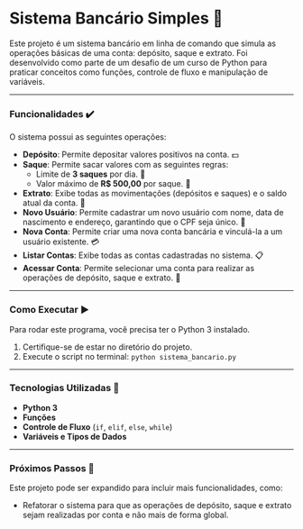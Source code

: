 # Sistema Bancário Simples 🏦

Este projeto é um sistema bancário em linha de comando que simula as operações básicas de uma conta: depósito, saque e extrato. Foi desenvolvido como parte de um desafio de um curso de Python para praticar conceitos como funções, controle de fluxo e manipulação de variáveis.

---

### Funcionalidades ✔️

O sistema possui as seguintes operações:

* **Depósito**: Permite depositar valores positivos na conta. 💵
* **Saque**: Permite sacar valores com as seguintes regras:
    * Limite de **3 saques** por dia. 🔄
    * Valor máximo de **R$ 500,00** por saque. 💸
* **Extrato**: Exibe todas as movimentações (depósitos e saques) e o saldo atual da conta. 📜
* **Novo Usuário**: Permite cadastrar um novo usuário com nome, data de nascimento e endereço, garantindo que o CPF seja único. 👥
* **Nova Conta**: Permite criar uma nova conta bancária e vinculá-la a um usuário existente. 💳
* **Listar Contas**: Exibe todas as contas cadastradas no sistema. 📋
* **Acessar Conta**: Permite selecionar uma conta para realizar as operações de depósito, saque e extrato. 🔑

---

### Como Executar ▶️

Para rodar este programa, você precisa ter o Python 3 instalado.

1.  Certifique-se de estar no diretório do projeto.
2.  Execute o script no terminal:
    `python sistema_bancario.py`

---

### Tecnologias Utilizadas 🐍

* **Python 3**
* **Funções**
* **Controle de Fluxo** (`if`, `elif`, `else`, `while`)
* **Variáveis e Tipos de Dados**

---

### Próximos Passos 🚀

Este projeto pode ser expandido para incluir mais funcionalidades, como:

* Refatorar o sistema para que as operações de depósito, saque e extrato sejam realizadas por conta e não mais de forma global.
